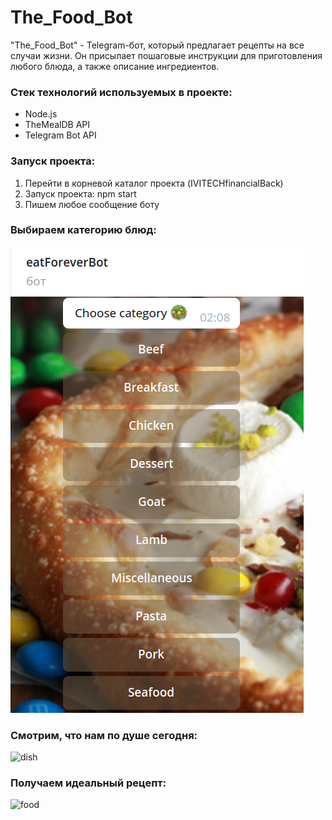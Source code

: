 # The_Food_Bot

"The_Food_Bot" - Telegram-бот, который предлагает рецепты на все случаи жизни. Он присылает пошаговые инструкции для приготовления любого блюда, а также описание ингредиентов.

### Стек технологий используемых в проекте:

- Node.js
- TheMealDB API
- Telegram Bot API

### Запуск проекта:

1. Перейти в корневой каталог проекта (IVITECHfinancialBack)
2. Запуск проекта: npm start
3. Пишем любое сообщение боту

### Выбираем категорию блюд:

![category](https://github.com/irinatarshinaeva/The_Food_Bot/blob/master/assests/screenshots/category.png 'Категория')

### Смотрим, что нам по душе сегодня:

![dish](https://github.com/irinatarshinaeva/The_Food_Bot/blob/master/public/assests/screenshots/dish.png 'Блюда')

### Получаем идеальный рецепт:

![food](https://github.com/irinatarshinaeva/The_Food_Bot/blob/master/public/assests/screenshots/food.png 'Рецепт')
